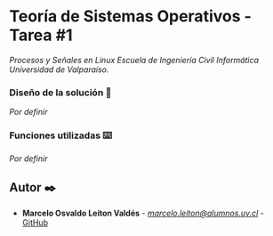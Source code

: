 # Teoría de Sistemas Operativos - Tarea #1
_Procesos y Señales en Linux Escuela de Ingeniería Civil Informática Universidad de Valparaíso._

### Diseño de la solución 🔧
_Por definir_

### Funciones utilizadas ⌨️
_Por definir_

## Autor ✒️
* **Marcelo Osvaldo Leiton Valdés** - *marcelo.leiton@alumnos.uv.cl* - [GitHub](https://github.com/marceloleiton)